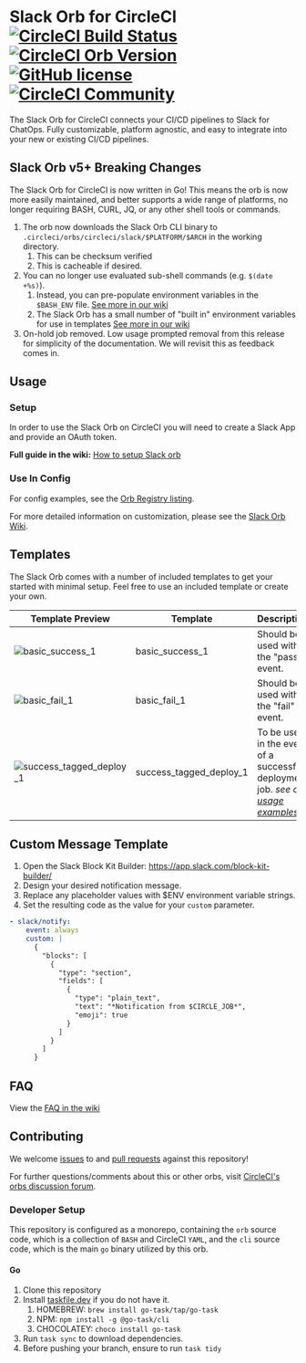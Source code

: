 # Slack Orb for CircleCI [![CircleCI Build Status](https://circleci.com/gh/CircleCI-Public/slack-orb.svg?style=shield "CircleCI Build Status")](https://circleci.com/gh/CircleCI-Public/slack-orb) [![CircleCI Orb Version](https://badges.circleci.com/orbs/circleci/slack.svg)](https://circleci.com/orbs/registry/orb/circleci/slack) [![GitHub license](https://img.shields.io/badge/license-MIT-blue.svg)](https://raw.githubusercontent.com/circleci-public/slack-orb/master/LICENSE) [![CircleCI Community](https://img.shields.io/badge/community-CircleCI%20Discuss-343434.svg)](https://discuss.circleci.com/c/ecosystem/orbs)

The Slack Orb for CircleCI connects your CI/CD pipelines to Slack for ChatOps. Fully customizable, platform agnostic, and easy to integrate into your new or existing CI/CD pipelines.

## Slack Orb v5+ Breaking Changes

The Slack Orb for CircleCI is now written in Go! This means the orb is now more easily maintained, and better supports a wide range of platforms, no longer requiring BASH, CURL, JQ, or any other shell tools or commands.

1. The orb now downloads the Slack Orb CLI binary to `.circleci/orbs/circleci/slack/$PLATFORM/$ARCH` in the working directory.
   1. This can be checksum verified
   2. This is cacheable if desired.
2. You can no longer use evaluated sub-shell commands (e.g. `$(date +%s)`).
   1. Instead, you can pre-populate environment variables in the `$BASH_ENV` file. [See more in our wiki]()
   2. The Slack Orb has a small number of "built in" environment variables for use in templates [See more in our wiki]()
3. On-hold job removed. Low usage prompted removal from this release for simplicity of the documentation. We will revisit this as feedback comes in.

## Usage

### Setup

In order to use the Slack Orb on CircleCI you will need to create a Slack App and provide an OAuth token. 

**Full guide in the wiki:** [How to setup Slack orb](https://github.com/CircleCI-Public/slack-orb/wiki/Setup)

### Use In Config

For config examples, see the [Orb Registry listing](http://circleci.com/orbs/registry/orb/circleci/slack).

For more detailed information on customization, please see the [Slack Orb Wiki](https://github.com/CircleCI-Public/slack-orb/wiki).

## Templates

The Slack Orb comes with a number of included templates to get your started with minimal setup. Feel free to use an included template or create your own.

| Template Preview  | Template  | Description |
| ------------- | ------------- | ------------- |
| ![basic_success_1](./.github/img/basic_success_1.png)  | basic_success_1   | Should be used with the "pass" event. |
| ![basic_fail_1](./.github/img/basic_fail_1.png)  | basic_fail_1   | Should be used with the "fail" event. |
| ![success_tagged_deploy_1](./.github/img/success_tagged_deploy_1.png)  | success_tagged_deploy_1   | To be used in the event of a successful deployment job. _see orb [usage examples](https://circleci.com/developer/orbs/orb/circleci/slack#usage-examples)_ |


## Custom Message Template

  1. Open the Slack Block Kit Builder: https://app.slack.com/block-kit-builder/
  2. Design your desired notification message.
  3. Replace any placeholder values with $ENV environment variable strings.
  4. Set the resulting code as the value for your `custom` parameter.

  ```yaml
- slack/notify:
      event: always
      custom: |
        {
          "blocks": [
            {
              "type": "section",
              "fields": [
                {
                  "type": "plain_text",
                  "text": "*Notification from $CIRCLE_JOB*",
                  "emoji": true
                }
              ]
            }
          ]
        }
  ```


## FAQ

View the [FAQ in the wiki](https://github.com/CircleCI-Public/slack-orb/wiki/FAQ)

## Contributing

We welcome [issues](https://github.com/CircleCI-Public/slack-orb/issues) to and [pull requests](https://github.com/CircleCI-Public/slack-orb/pulls) against this repository!

For further questions/comments about this or other orbs, visit [CircleCI's orbs discussion forum](https://discuss.circleci.com/c/orbs).

### Developer Setup

This repository is configured as a monorepo, containing the `orb` source code, which is a collection of `BASH` and CircleCI `YAML`, and the `cli` source code, which is the main `go` binary utilized by this orb.

#### Go

1. Clone this repository
2. Install [taskfile.dev](https://taskfile.dev/installation/) if you do not have it.
   1. HOMEBREW: `brew install go-task/tap/go-task`
   2. NPM: `npm install -g @go-task/cli`
   3. CHOCOLATEY: `choco install go-task`
3. Run `task sync` to download dependencies.
4. Before pushing your branch, ensure to run `task tidy`
